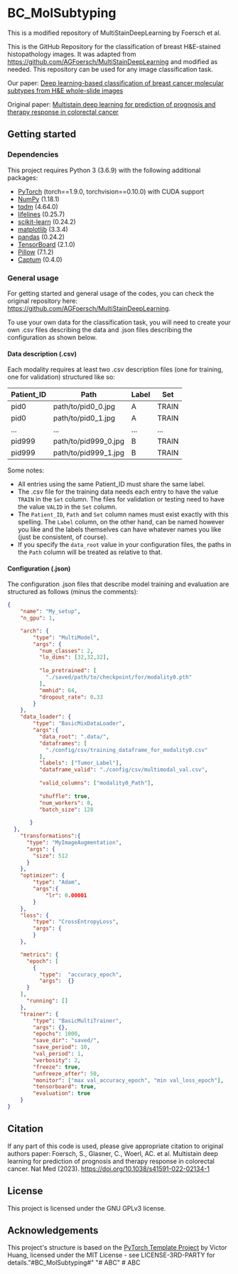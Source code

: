 # BC_MolSubtyping
This is a modified repository of MultiStainDeepLearning by Foersch et al.

This is the GitHub Repository for the classification of breast H&E-stained histopathology images. It was adapted from https://github.com/AGFoersch/MultiStainDeepLearning and modified as needed. This repository can be used for any image classification task.


Our paper: [Deep learning-based classification of breast cancer molecular subtypes from H&E whole-slide images](https://www.nature.com/articles/s41591-022-02134-1)

Original paper: [Multistain deep learning for prediction of prognosis and therapy response in colorectal cancer](https://www.nature.com/articles/s41591-022-02134-1)


 
## Getting started

### Dependencies
This project requires Python 3 (3.6.9) with the following additional packages:
* [PyTorch](https://pytorch.org/) (torch==1.9.0, torchvision==0.10.0) with CUDA support
* [NumPy](https://numpy.org/) (1.18.1)
* [tqdm](https://github.com/tqdm/tqdm) (4.64.0)
* [lifelines](https://github.com/CamDavidsonPilon/lifelines) (0.25.7)
* [scikit-learn](https://scikit-learn.org/stable/) (0.24.2)
* [matplotlib](https://matplotlib.org/) (3.3.4)
* [pandas](https://pandas.pydata.org/) (0.24.2)
* [TensorBoard](https://pypi.org/project/tensorboard/) (2.1.0)
* [Pillow](https://pypi.org/project/Pillow/) (7.1.2)
* [Captum](https://captum.ai/) (0.4.0)


### General usage
For getting started and general usage of the codes, you can check the original repository here: https://github.com/AGFoersch/MultiStainDeepLearning.

To use your own data for the classification task, you will need to create your own .csv files describing the data and .json files describing the configuration as shown below. 

#### Data description (.csv)
Each modality requires at least two .csv description files (one for training, one for validation) structured like so:

| Patient_ID | Path                 | Label | Set   |
|------------|----------------------|-------|-------|
| pid0       | path/to/pid0_0.jpg   | A     | TRAIN |
| pid0       | path/to/pid0_1.jpg   | A     | TRAIN |
| ...        | ...                  | ...   | ...   |
| pid999     | path/to/pid999_0.jpg | B     | TRAIN |
| pid999     | path/to/pid999_1.jpg | B     | TRAIN |

Some notes:
* All entries using the same Patient_ID must share the same label.
* The .csv file for the training data needs each entry to have the value `TRAIN` in the `Set` column. The files for validation or testing need to have the value `VALID` in the `Set` column.
* The `Patient_ID`, `Path` and `Set` column names must exist exactly with this spelling. The `Label` column, on the other hand, can be named however you like and the labels themselves can have whatever names you like (just be consistent, of course).
* If you specify the `data_root` value in your configuration files, the paths in the `Path` column will be treated as relative to that.

#### Configuration (.json)
The configuration .json files that describe model training and evaluation are structured as follows (minus the comments):
```json
{
    "name": "My_setup",                                                            // Experiment name, will be appended to save_dir (see trainer).
    "n_gpu": 1,                                                                                 // Number of GPUs, should stay at 1.

    "arch": {
        "type": "MultiModel",                                                                   // Model architecture class name. Both uni- and multimodal training uses this class.
        "args": {
          "num_classes": 2,                                                                     // Number of classes, should be >= 2.
          "lo_dims": [32,32,32],                                                                // Number of output features for each unimodal model.
                                                                                                // --> Only one entry for unimodal training.
          "lo_pretrained": [                                                                    // Paths to the pretrained unimodal models. Omit this entry for unimodal training.
            "./saved/path/to/checkpoint/for/modality0.pth"
          ],
          "mmhid": 64,                                                                          // Input size for the final classification layer.
          "dropout_rate": 0.33                                                                  // Dropout rate only applies during multimodal training.
        }
    },
    "data_loader": {
        "type": "BasicMixDataLoader",                                                           // Data loader class name.
        "args":{
          "data_root": ".data/",                                                                // Prefix for all paths in the data description .csv files.
          "dataframes": [                                                                       // Paths to .csv files describing the training data, one for each modality in use.
            "./config/csv/training_dataframe_for_modality0.csv"
          ],
          "labels": ["Tumor_Label"],                                                            // Name of the label column in your .csv files
          "dataframe_valid": "./config/csv/multimodal_val.csv",                                 // Path to data description used for validation/early stopping.
                                                                                                // These are different files for the unimodal and multimodal cases, see the previous section.
          "valid_columns": ["modality0_Path"],                                                  // Name of the columns containing the paths for each modality.
                                                                                                // In the unimodal case, the list contains only "Path".
          "shuffle": true,                                                                      // data shuffling only applies to training data.
          "num_workers": 8,
          "batch_size": 128                                                                      // One dataset element contains one image from every modality in use
                                                                                                // --> Batches take up more memory during multimodal training.
       }
  },
    "transformations":{
      "type": "MyImageAugmentation",                                                              // See datahandler/transforms/data_transforms.py for possible options.
      "args": {
        "size": 512
      }
    },
    "optimizer": {                                                                              // Accepts any optimizer from torch.optim along with its arguments.
        "type": "Adam",
        "args":{
            "lr": 0.00001
        }
    },
    "loss": {                                                                                   
        "type": "CrossEntropyLoss",
        "args": {
        }
    },

    "metrics": {                                                                                // Metrics to track during training.
      "epoch": [
        {
          "type":  "accuracy_epoch",
          "args":  {}
      }
    ],
      "running": []
    },
    "trainer": {
        "type": "BasicMultiTrainer",
        "args": {},
        "epochs": 1000,                                                                         // Number of epochs to train for.
        "save_dir": "saved/",                                                                   // Prefix for the save directory (see "name" key)
        "save_period": 10,                                                                      // Save a model checkpoint every x epochs.
        "val_period": 1,                                                                        // Validate model every x epochs, save a checkpoint if best performance yet.
        "verbosity": 2,                                                                         // Between 0 and 2. 0 is least verbose, 2 most.
        "freeze": true,                                                                         // Freeze unimodal models during multimodal training?
        "unfreeze_after": 50,                                                                   // If freeze is true, unfreeze unimodal models after this many epochs.
        "monitor": ["max val_accuracy_epoch", "min val_loss_epoch"],                            // Metrics to monitor for determining best performance.
        "tensorboard": true,                                                                    // Track training with TensorBoard?
        "evaluation": true                                                                      // Evaluate model performance on validation data when finished with training?
    }
}
```


## Citation
If any part of this code is used, please give appropriate citation to original authors paper:
Foersch, S., Glasner, C., Woerl, AC. et al. Multistain deep learning for prediction of prognosis and therapy response in colorectal cancer. Nat Med (2023). https://doi.org/10.1038/s41591-022-02134-1


## License
This project is licensed under the GNU GPLv3 license.


## Acknowledgements
This project's structure is based on the [PyTorch Template Project](https://github.com/victoresque/pytorch-template) by Victor Huang, licensed under the MIT License - see LICENSE-3RD-PARTY for details."#BC_MolSubtyping#" 
"# ABC" 
#   A B C  
 